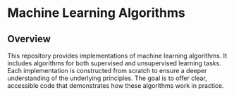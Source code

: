 # Machine Learning Algorithms

## Overview

This repository provides implementations of machine learning algorithms. It includes algorithms for both supervised and unsupervised learning tasks. Each implementation is constructed from scratch to ensure a deeper understanding of the underlying principles. The goal is to offer clear, accessible code that demonstrates how these algorithms work in practice.





